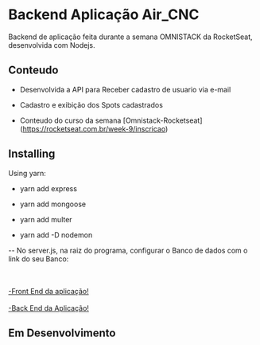 # Backend Aplicação Air_CNC


Backend de aplicação feita durante a semana OMNISTACK da RocketSeat, desenvolvida com Nodejs.

## Conteudo

- Desenvolvida a API para Receber cadastro de usuario via e-mail

- Cadastro e exibição dos Spots cadastrados

- Conteudo do curso da semana [Omnistack-Rocketseat] (https://rocketseat.com.br/week-9/inscricao) 


## Installing

Using yarn:

- yarn add express

- yarn add mongoose

- yarn add multer

- yarn add -D nodemon

-- No server.js, na raiz do programa, configurar o Banco de dados com o link do seu Banco:

<script>
    mongoose.connect("mongodb+srv://<USUARIO>:<PASSWORD>@cluster0-nyh4r.mongodb.net/test?retryWrites=true&w=majority",{
    useNewUrlParser: true,
    useUnifiedTopology:true
    })
</script>

<br>
<br>
<a href="https://github.com/Hadesknight/BackEnd_airCnC_Rocketseat">
-Front End da aplicação!
</a>
<br><br>
<a href="https://github.com/Hadesknight/frontend_AirCnc">
-Back End da Aplicação!
<a>

## Em Desenvolvimento

